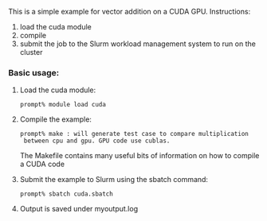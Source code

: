 This is a simple example for vector addition on a CUDA GPU. Instructions:

1) load the cuda module
2) compile
3) submit the job to the Slurm workload management system to run on the cluster

### Basic usage:

1) Load the cuda module:

    ```
    prompt% module load cuda
    ```

2) Compile the example:

    ```
    prompt% make : will generate test case to compare multiplication 
     between cpu and gpu. GPU code use cublas.

    ```
    The Makefile contains many useful bits of information on how to compile a CUDA code

3) Submit the example to Slurm using the sbatch command:

    ```
    prompt% sbatch cuda.sbatch
    ```

4) Output is saved under myoutput.log
